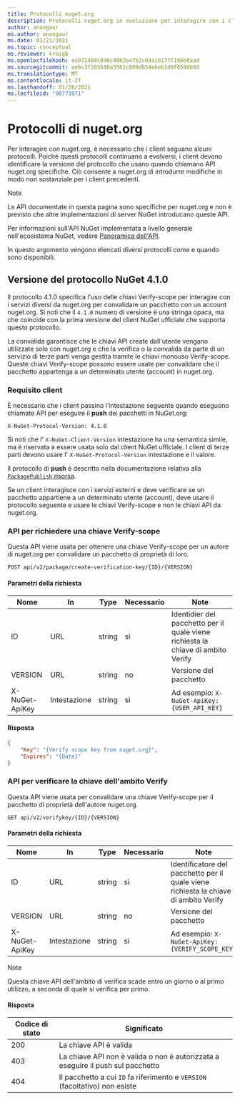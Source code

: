 ```yaml
---
title: Protocolli nuget.org
description: Protocolli nuget.org in evoluzione per interagire con i client NuGet.
author: anangaur
ms.author: anangaur
ms.date: 01/21/2021
ms.topic: conceptual
ms.reviewer: kraigb
ms.openlocfilehash: ea072484c896c4862e47b2c03a1b177f196b0aad
ms.sourcegitcommit: ee6c3f203648a5561c809db54ebeb1d0f0598b68
ms.translationtype: MT
ms.contentlocale: it-IT
ms.lasthandoff: 01/26/2021
ms.locfileid: "98773971"
---
```

# <a name="nugetorg-protocols"></a>Protocolli di nuget.org

Per interagire con nuget.org, è necessario che i client seguano alcuni protocolli. Poiché questi protocolli continuano a evolversi, i client devono identificare la versione del protocollo che usano quando chiamano API nuget.org specifiche. Ciò consente a nuget.org di introdurre modifiche in modo non sostanziale per i client precedenti.

> [!Note]
> Le API documentate in questa pagina sono specifiche per nuget.org e non è previsto che altre implementazioni di server NuGet introducano queste API. 

Per informazioni sull'API NuGet implementata a livello generale nell'ecosistema NuGet, vedere [Panoramica dell'API](overview.md).

In questo argomento vengono elencati diversi protocolli come e quando sono disponibili.

## <a name="nuget-protocol-version-410"></a>Versione del protocollo NuGet 4.1.0

Il protocollo 4.1.0 specifica l'uso delle chiavi Verify-scope per interagire con i servizi diversi da nuget.org per convalidare un pacchetto con un account nuget.org. Si noti che il `4.1.0` numero di versione è una stringa opaca, ma che coincide con la prima versione del client NuGet ufficiale che supporta questo protocollo.

La convalida garantisce che le chiavi API create dall'utente vengano utilizzate solo con nuget.org e che la verifica o la convalida da parte di un servizio di terze parti venga gestita tramite le chiavi monouso Verify-scope. Queste chiavi Verify-scope possono essere usate per convalidare che il pacchetto appartenga a un determinato utente (account) in nuget.org.

### <a name="client-requirement"></a>Requisito client

È necessario che i client passino l'intestazione seguente quando eseguono chiamate API per eseguire il **push** dei pacchetti in NuGet.org:

```
X-NuGet-Protocol-Version: 4.1.0
```

Si noti che l' `X-NuGet-Client-Version` intestazione ha una semantica simile, ma è riservata a essere usata solo dal client NuGet ufficiale. I client di terze parti devono usare l' `X-NuGet-Protocol-Version` intestazione e il valore.

Il protocollo di **push** è descritto nella documentazione relativa alla [ `PackagePublish` risorsa](package-publish-resource.md).

Se un client interagisce con i servizi esterni e deve verificare se un pacchetto appartiene a un determinato utente (account), deve usare il protocollo seguente e usare le chiavi Verify-scope e non le chiavi API da nuget.org.

### <a name="api-to-request-a-verify-scope-key"></a>API per richiedere una chiave Verify-scope

Questa API viene usata per ottenere una chiave Verify-scope per un autore di nuget.org per convalidare un pacchetto di proprietà di loro.

```
POST api/v2/package/create-verification-key/{ID}/{VERSION}
```

#### <a name="request-parameters"></a>Parametri della richiesta

Nome           | In     | Type   | Necessario | Note
-------------- | ------ | ------ | -------- | -----
ID             | URL    | string | sì      | Identidier del pacchetto per il quale viene richiesta la chiave di ambito Verify
VERSION        | URL    | string | no       | Versione del pacchetto
X-NuGet-ApiKey | Intestazione | string | sì      | Ad esempio: `X-NuGet-ApiKey: {USER_API_KEY}`

#### <a name="response"></a>Risposta

```json
{
    "Key": "{Verify scope key from nuget.org}",
    "Expires": "{Date}"
}
```

### <a name="api-to-verify-the-verify-scope-key"></a>API per verificare la chiave dell'ambito Verify

Questa API viene usata per convalidare una chiave Verify-scope per il pacchetto di proprietà dell'autore nuget.org.

```
GET api/v2/verifykey/{ID}/{VERSION}
```

#### <a name="request-parameters"></a>Parametri della richiesta

Nome           | In     | Type   | Necessario | Note
-------------  | ------ | ------ | -------- | -----
ID             | URL    | string | sì      | Identificatore del pacchetto per il quale viene richiesta la chiave di ambito Verify
VERSION        | URL    | string | no       | Versione del pacchetto
X-NuGet-ApiKey | Intestazione | string | sì      | Ad esempio: `X-NuGet-ApiKey: {VERIFY_SCOPE_KEY}`

> [!Note]
> Questa chiave API dell'ambito di verifica scade entro un giorno o al primo utilizzo, a seconda di quale si verifica per primo.

#### <a name="response"></a>Risposta

Codice di stato | Significato
----------- | -------
200         | La chiave API è valida
403         | La chiave API non è valida o non è autorizzata a eseguire il push sul pacchetto
404         | Il pacchetto a cui `ID` fa riferimento e `VERSION` (facoltativo) non esiste
